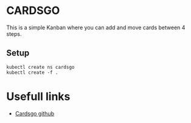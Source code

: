 # CARDSGO
This is a simple Kanban where you can add and move cards between 4 steps.

## Setup
```
kubectl create ns cardsgo
kubectl create -f .
```

# Usefull links
- [Cardsgo github](https://github.com/AleixoLucas42/cardsgo)